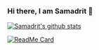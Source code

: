 ### Hi there, I am Samadrit 👋

<!--
**samadritsarkar2/samadritsarkar2** is a ✨ _special_ ✨ repository because its `README.md` (this file) appears on your GitHub profile.

Here are some ideas to get you started:

- 🔭 I’m currently working on ...
- 🌱 I’m currently learning ...
- 👯 I’m looking to collaborate on ...
- 🤔 I’m looking for help with ...
- 💬 Ask me about ...
- 📫 How to reach me: ...
- 😄 Pronouns: ...
- ⚡ Fun fact: ...
-->
[![Samadrit's github stats](https://github-readme-stats.vercel.app/api?username=samadritsarkar2&theme=react)](https://github.com/anuraghazra/github-readme-stats)

[![ReadMe Card](https://github-readme-stats.vercel.app/api/pin/?username=samadritsarkar2&repo=bttv2&theme=react)](https://github.com/anuraghazra/github-readme-stats)

